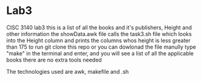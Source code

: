 # Lab3
CISC 3140 lab3
this is a list of all the books and it's publishers, Height and other information
the showData.awk file calls the task3.sh file which looks into the Height column and prints the columns whos height is less greater than 175
to run
git clone this repo
or you can dowlonad the file manully 
type "make" in the terminal and enter, and you will see a list of all the applicable books
there are no extra tools needed
 
The technologies used are awk, makefile and .sh
